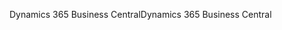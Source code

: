 <span data-ttu-id="f981c-101">Dynamics 365 Business Central</span><span class="sxs-lookup"><span data-stu-id="f981c-101">Dynamics 365 Business Central</span></span>
